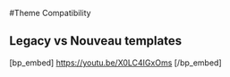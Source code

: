 #Theme Compatibility

Legacy vs Nouveau templates
---------------------------

[bp_embed] https://youtu.be/X0LC4IGxOms [/bp_embed]